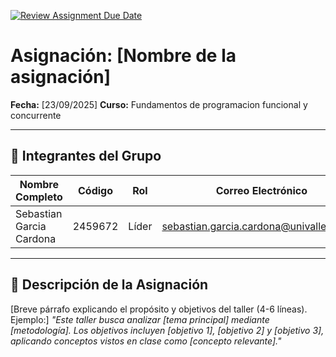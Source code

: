 [![Review Assignment Due Date](https://classroom.github.com/assets/deadline-readme-button-22041afd0340ce965d47ae6ef1cefeee28c7c493a6346c4f15d667ab976d596c.svg)](https://classroom.github.com/a/lEw1Qm1j)
# Asignación: [Nombre de la asignación]

**Fecha:** [23/09/2025]
**Curso:** Fundamentos de programacion funcional y concurrente

---

## 👥 Integrantes del Grupo

|      Nombre Completo    |  Código | Rol   |           Correo Electrónico             |
| ----------------------- | ------- | ------| ---------------------------------------- |
| Sebastian Garcia Cardona| 2459672 | Líder | sebastian.garcia.cardona@univalle.edu.co |


---

## 📌 Descripción de la Asignación

[Breve párrafo explicando el propósito y objetivos del taller (4-6 líneas). Ejemplo:]
_"Este taller busca analizar [tema principal] mediante [metodología]. Los objetivos incluyen [objetivo 1], [objetivo 2] y [objetivo 3], aplicando conceptos vistos en clase como [concepto relevante]."_
